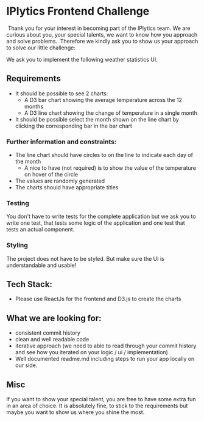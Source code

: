 # IPlytics Frontend Challenge
​
Thank you for your interest in becoming part of the IPlytics team.
​
We are curious about you, your special talents, we want to know how you approach
and solve problems.
​
Therefore we kindly ask you to show us your approach to solve our little
challenge:

We ask you to implement the following weather statistics UI.
​
## Requirements
* It should be possible to see 2 charts:
  - A D3 bar chart showing the average temperature across the 12 months
  - A D3 line chart showing the change of temperature in a single month
* It should be possible select the month shown on the line chart by clicking the corresponding bar in the bar chart
​
### Further information and constraints:
* The line chart should have circles to on the line to indicate each day of the month
  - A nice to have (not required) is to show the value of the temperature on hover  of the circle
* The values are randomly generated
* The charts should have appropriate titles
​
### Testing
You don't have to write tests for the complete application but we ask you to
write one test, that tests some logic of the application and one test that
tests an actual component.
​
### Styling
The project does not have to be styled. But make sure the UI is understandable and usable!
​
## Tech Stack:
* Please use ReactJs for the frontend and D3.js to create the charts
​
## What we are looking for:
* consistent commit history
* clean and well readable code
* iterative approach (we need to able to read through your commit history and see how you iterated on your logic / ui / implementation)
* Well documented readme.md including steps to run your app locally on our side.
​
## Misc
If you want to show your special talent, you are free to have some extra fun in
an area of choice. It is absolutely fine, to stick
to the requirements but maybe you want to show us where you shine the most.